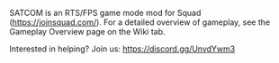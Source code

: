 SATCOM is an RTS/FPS game mode mod for Squad (https://joinsquad.com/). For a detailed overview of gameplay, see the Gameplay Overview page on the Wiki tab.

Interested in helping? Join us:
https://discord.gg/UnvdYwm3
